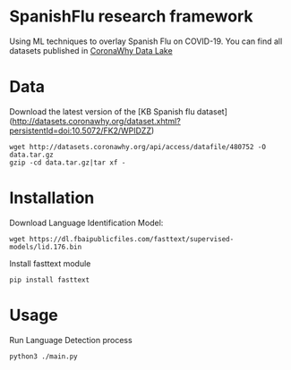 # SpanishFlu research framework
Using ML techniques to overlay Spanish Flu on COVID-19. You can find all datasets published in [CoronaWhy Data Lake](http://datasets.coronawhy.org/dataverse/pandemics)
# Data
Download the latest version of the [KB Spanish flu dataset] (http://datasets.coronawhy.org/dataset.xhtml?persistentId=doi:10.5072/FK2/WPIDZZ)
```
wget http://datasets.coronawhy.org/api/access/datafile/480752 -O data.tar.gz
gzip -cd data.tar.gz|tar xf -
```
# Installation
Download Language Identification Model:
```
wget https://dl.fbaipublicfiles.com/fasttext/supervised-models/lid.176.bin
```
Install fasttext module 
```
pip install fasttext
``` 
# Usage
Run Language Detection process
```
python3 ./main.py
```
